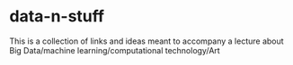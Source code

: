 # data-n-stuff
This is a collection of links and ideas meant to accompany a lecture about Big Data/machine learning/computational technology/Art
